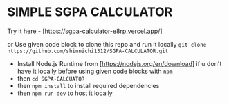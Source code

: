 # SIMPLE SGPA CALCULATOR 
Try it here - [https://sgpa-calculator-e8rp.vercel.app/]

or Use given code block to clone this repo and run it locally
```git clone https://github.com/shinnichi1312/SGPA-CALCULATOR.git```
- Install Node.js Runtime from [https://nodejs.org/en/download] if u don't have it locally before using given code blocks with ```npm```
- then ```cd SGPA-CALCUATOR``` 
- then ```npm install``` to install required dependencies
- then ```npm run dev``` to host it locally

